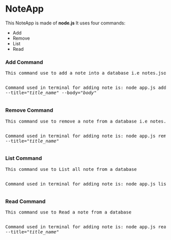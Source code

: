 # NoteApp
This NoteApp is made of <b>node.js</b>
It uses four commands: 
<ul>
  <li>Add</li>
  <li>Remove</li>
  <li>List</li>
  <li>Read</li>
</ul>

<h3> Add Command </h3>
<pre>This command use to add a note into a database i.e notes.json file

 Command used in terminal for adding note is: 
    node app.js add --title="<i>_title_name_</i>" --body="<i>_body_</i>" </pre>
 

<h3> Remove Command </h3>
<pre>This command use to remove a note from a database i.e notes.json file

 Command used in terminal for adding note is: 
    node app.js remove --title="<i>_title_name_</i>" </pre>
    
<h3> List Command </h3>
<pre>This command use to List all note from a database

 Command used in terminal for adding note is: 
    node app.js list </pre>
    
<h3> Read Command </h3>
<pre>This command use to Read a note from a database

 Command used in terminal for adding note is: 
    node app.js read --title="<i>_title_name_</i>" </pre>
